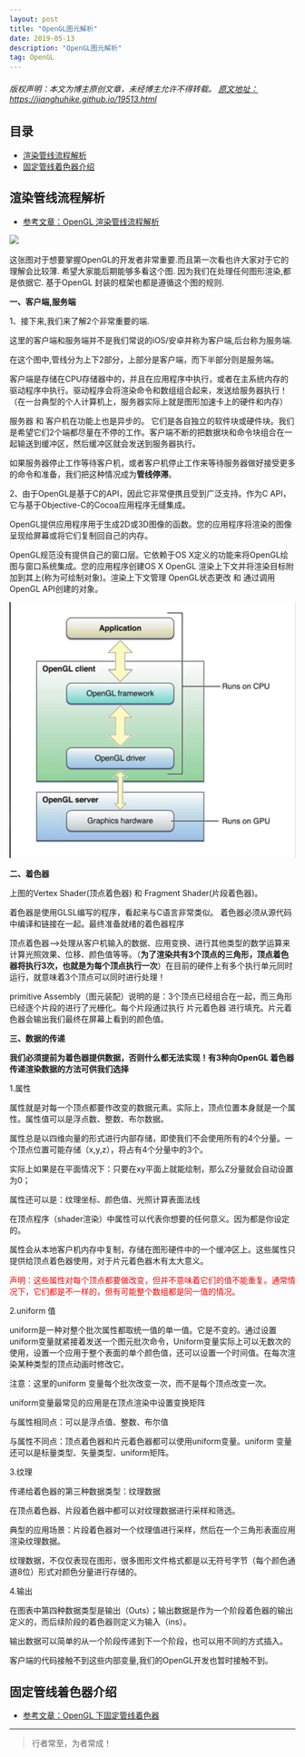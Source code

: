 ```yaml
---
layout: post
title: "OpenGL图元解析"
date: 2019-05-13
description: "OpenGL图元解析"
tag: OpenGL
---
```



<h6>
  版权声明：本文为博主原创文章，未经博主允许不得转载。
  <a target="_blank" href="https://jianghuhike.github.io/19513.html">
  原文地址：https://jianghuhike.github.io/19513.html 
  </a>
</h6>





## 目录
- [渲染管线流程解析](#content1) 
- [固定管线着色器介绍](#content2) 




<!-- ************************************************ -->
## <a id="content1"></a>渲染管线流程解析

- [参考文章：OpenGL 渲染管线流程解析](https://www.jianshu.com/p/36413e468bfe)

<img src="https://upload-images.jianshu.io/upload_images/4624551-b3ad2295fbdaf56f.jpg?imageMogr2/auto-orient/strip|imageView2/2/w/1200/format/webp">

这张图对于想要掌握OpenGL的开发者非常重要.而且第一次看也许大家对于它的理解会比较薄. 希望大家能后期能够多看这个图. 因为我们在处理任何图形渲染,都是依据它. 基于OpenGL 封装的框架也都是遵循这个图的规则.


**一、客户端,服务端**

1、接下来,我们来了解2个非常重要的端.

这里的客户端和服务端并不是我们常说的iOS/安卓并称为客户端,后台称为服务端.

在这个图中,管线分为上下2部分，上部分是客户端，而下半部分则是服务端。

客户端是存储在CPU存储器中的，并且在应用程序中执行，或者在主系统内存的驱动程序中执行。驱动程序会将渲染命令和数组组合起来，发送给服务器执行！（在一台典型的个人计算机上，服务器实际上就是图形加速卡上的硬件和内存）

服务器 和 客户机在功能上也是异步的。 它们是各自独立的软件块或硬件块。我们是希望它们2个端都尽量在不停的工作。客户端不断的把数据块和命令块组合在一起输送到缓冲区，然后缓冲区就会发送到服务器执行。

如果服务器停止工作等待客户机，或者客户机停止工作来等待服务器做好接受更多的命令和准备，我们把这种情况成为**管线停滞**。


 
2、由于OpenGL是基于C的API，因此它⾮常便携且受到广泛支持。作为C API，它与基于Objective-C的Cocoa应⽤程序无缝集成。

OpenGL提供应⽤程序⽤于⽣成2D或3D图像的函数。您的应⽤程序将渲染的图像呈现给屏幕或将它们复制回⾃己的内存。

OpenGL规范没有提供⾃己的窗⼝层。它依赖于OS X定义的功能来将OpenGL绘图与窗⼝系统集成。您的应⽤程序创建OS X OpenGL 渲染上下⽂并将渲染⽬标附加到其上(称为可绘制对象)。渲染上下⽂管理 OpenGL状态更改 和 通过调用OpenGL API创建的对象。

<img src="/images/OpenGL/opengl1.png" alt="img">

**二、着色器**

上图的Vertex Shader(顶点着色器) 和 Fragment Shader(片段着色器)。

着色器是使用GLSL编写的程序，看起来与C语言非常类似。 着色器必须从源代码中编译和链接在一起。最终准备就绪的着色器程序

顶点着色器-->处理从客户机输入的数据、应用变换、进行其他类型的数学运算来计算光照效果、位移、颜色值等等。（**为了渲染共有3个顶点的三角形，顶点着色器将执行3次，也就是为每个顶点执行一次**）在目前的硬件上有多个执行单元同时运行，就意味着3个顶点可以同时进行处理！

primitive Assembly（图元装配）说明的是：3个顶点已经组合在一起，而三角形已经逐个片段的进行了光栅化。每个片段通过执行 片元着色器 进行填充。片元着色器会输出我们最终在屏幕上看到的颜色值。


**三、数据的传递**


**我们必须提前为着色器提供数据，否则什么都无法实现！有3种向OpenGL 着色器传递渲染数据的方法可供我们选择**

1.属性

属性就是对每一个顶点都要作改变的数据元素。实际上，顶点位置本身就是一个属性。属性值可以是浮点数、整数、布尔数据。

属性总是以四维向量的形式进行内部存储，即使我们不会使用所有的4个分量。一个顶点位置可能存储（x,y,z），将占有4个分量中的3个。

实际上如果是在平面情况下：只要在xy平面上就能绘制，那么Z分量就会自动设置为0；

属性还可以是：纹理坐标、颜色值、光照计算表面法线

在顶点程序（shader渲染）中属性可以代表你想要的任何意义。因为都是你设定的。

属性会从本地客户机内存中复制，存储在图形硬件中的一个缓冲区上。这些属性只提供给顶点着色器使用，对于片元着色器木有太大意义。

<span style="color:red">声明：这些属性对每个顶点都要做改变，但并不意味着它们的值不能重复。通常情况下，它们都是不一样的，但有可能整个数组都是同一值的情况。</span>



2.uniform 值

uniform是一种对整个批次属性都取统一值的单一值。它是不变的。通过设置uniform变量就紧接着发送一个图元批次命令，Uniform变量实际上可以无数次的使用，设置一个应用于整个表面的单个颜色值，还可以设置一个时间值。在每次渲染某种类型的顶点动画时修改它。

注意：这里的uniform 变量每个批次改变一次，而不是每个顶点改变一次。

uniform变量最常见的应用是在顶点渲染中设置变换矩阵

与属性相同点：可以是浮点值、整数、布尔值

与属性不同点：顶点着色器和片元着色器都可以使用uniform变量。uniform 变量还可以是标量类型、矢量类型、uniform矩阵。


3.纹理

传递给着色器的第三种数据类型：纹理数据

在顶点着色器、片段着色器中都可以对纹理数据进行采样和筛选。

典型的应用场景：片段着色器对一个纹理值进行采样，然后在一个三角形表面应用渲染纹理数据。

纹理数据，不仅仅表现在图形，很多图形文件格式都是以无符号字节（每个颜色通道8位）形式对颜色分量进行存储的。


4.输出

在图表中第四种数据类型是输出（Outs）；输出数据是作为一个阶段着色器的输出定义的，而后续阶段的着色器则定义为输入（ins）。

输出数据可以简单的从一个阶段传递到下一个阶段，也可以用不同的方式插入。

客户端的代码接触不到这些内部变量,我们的OpenGL开发也暂时接触不到。




<!-- ************************************************ -->
## <a id="content2"></a>固定管线着色器介绍

- [参考文章：OpenGL 下固定管线着色器](https://www.jianshu.com/p/708ebb0c50da)




----------
>  行者常至，为者常成！


